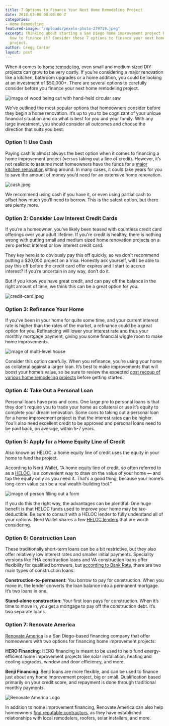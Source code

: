 ```yaml
---
title: 7 Options to Finance Your Next Home Remodeling Project
date: 2018-03-08 00:00:00 Z
categories:
- Home Remodeling
featured-image: "/uploads/pexels-photo-279719.jpeg"
excerpt: Thinking about starting a San Diego home improvement project but not sure
  how to finance it? Consider these 7 options to finance your next home remodeling
  project.
author: Gregg Cantor
layout: post
---
```


When it comes to [home remodeling](/san-diego-home-remodel-services), even small and medium sized DIY projects can grow to be very costly. If you’re considering a major renovation like a kitchen, bathroom upgrades or a home addition, you could be looking at an investment of $50,000\+. There are several options to carefully consider before you finance your next home remodeling project.

![image of wood being cut with hand-held circular saw](/uploads/saw-wood.png "Need Financing for Your Home Remodel? Try These Options Below")

We’ve outlined the most popular options that homeowners consider before they begin a home renovation. It’s up to you to be cognizant of your unique financial situation and do what is best for you and your family. With any large investment, you should consider all outcomes and choose the direction that suits you best.

### Option 1: Use Cash

Paying cash is almost always the best option when it comes to financing a home improvement project (versus taking out a line of credit). However, it’s not realistic to assume most homeowners have the funds for a [major kitchen renovation](/san-diego-kitchen-remodeling-services) sitting around. In many cases, it could take years for you to save the amount of money you’d need for an extensive home renovation.

![cash.jpeg](/uploads/cash.jpeg)

We recommend using cash if you have it, or even using partial cash to offset how much you’ll need to borrow. This is the safest option, but there are plenty more.

### Option 2: Consider Low Interest Credit Cards

If you’re a homeowner, you’ve likely been teased with countless credit card offerings over your adult lifetime. If you're credit is healthy, there is nothing wrong with putting small and medium sized home renovation projects on a zero perfect interest or low interest credit card.

They key here is to obviously pay this off quickly, so we don't recommend putting a $20,000 project on a Visa. Honestly ask yourself, will I be able to pay this off before the credit card offer expires and I start to accrue interest? If you’re uncertain in any way, don’t do it.

But if you know you have great credit, and can pay off the balance in the right amount of time, we think this can be a great option for you.

![credit-card.jpeg](/uploads/credit-card.jpeg)

### Option 3: Refinance Your Home

If you’ve been in your home for quite some time, and your current interest rate is higher than the rates of the market, a refinance could be a great option for you. Refinancing will lower your interest rate and thus your monthly mortgage payment, giving you some financial wiggle room to make home improvements.

![image of multi-level house](/uploads/house.jpeg "Refinancing Your Home")

Consider this option carefully. When you refinance, you’re using your home as collateral against a larger loan. It’s best to make improvements that will boost your home’s value, so be sure to review the expected [cost recoup of various home remodeling projects](/infographic-2018-cost-vs-value-report-home-remodeling/) before getting started.

### Option 4: Take Out a Personal Loan

Personal loans have pros and cons. One large pro to personal loans is that they don’t require you to trade your home as collateral or use it’s equity to complete your dream renovation. Some cons to taking out a personal loan for a home improvement project is that the interest rates can be higher. You’ll also need excellent credit to be approved and personal loans need to be paid back, on average, within 5-7 years.

### Option 5: Apply for a Home Equity Line of Credit

Also known as HELOC, a home equity line of credit uses the equity in your home to fund the project.

According to Nerd Wallet, “A home equity line of credit, so often referred to as a [HELOC](https://www.nerdwallet.com/blog/mortgages/home-equity-line-of-credit/), is a convenient way to draw on the value of your home — and tap the equity only as you need it. That’s a good thing, because your home’s long-term value can be a real wealth-building tool.”

![image of person filling out a form](/uploads/application.jpeg "HELOC Loans Can Be a Great Financing Option")

If you do this the right way, the advantages can be plentiful. One huge benefit is that HELOC funds used to improve your home may be tax-deductible. Be sure to consult with a HELOC lender to fully understand all of your options. Nerd Wallet shares a few [HELOC lenders](https://www.nerdwallet.com/blog/mortgages/best-heloc-lenders/) that are worth considering.

### Option 6: Construction Loan

These traditionally short-term loans can be a bit restrictive, but they also offer relatively low interest rates and smaller initial payments. Speciality versions like FHA construction loans and VA construction loans offer flexibility for qualified borrowers, but [according to Bank Rate](https://www.bankrate.com/finance/mortgages/construction-loans-explained.aspx), there are two main types of construction loans:

**Construction-to-permanent**: You borrow to pay for construction. When you move in, the lender converts the loan balance into a permanent mortgage. It’s two loans in one.

**Stand-alone construction**: Your first loan pays for construction. When it’s time to move in, you get a mortgage to pay off the construction debt. It’s two separate loans.

### Option 7: Renovate America

[Renovate America](https://www.renovateamerica.com/) is a San Diego-based financing company that offer homeowners with two options for financing home improvement projects:

**HERO Financing**: HERO financing is meant to be used to help fund energy-efficient home improvement projects like solar installation, heating and cooling upgrades, window and door efficiency, and more.

**Benji Financing**: Benji loans are more flexible, and can be used to finance just about any home improvement project, big or small. Qualification based primarily on your credit score, and repayment is done through traditional monthly payments.

![Renovate America Logo](http://www.counties.org/sites/main/files/imagecache/lightbox/main-images/ra_stacked_logo.png "Renovate America Provides Financing Options for Home Improvements")

In addition to home improvement financing, Renovate America can also help homeowners [find reputable contractors](https://www.renovateamerica.com/find-a-contractor), as they have established relationships with local remodelers, roofers, solar installers, and more.